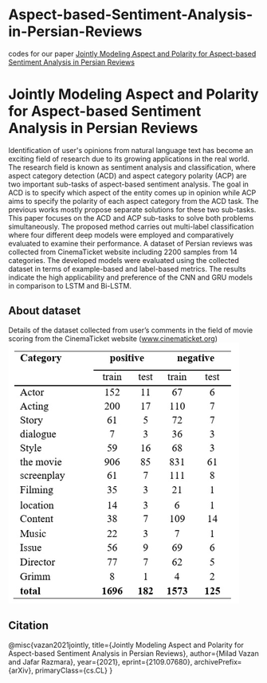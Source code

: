 # Aspect-based-Sentiment-Analysis-in-Persian-Reviews
codes for our paper [Jointly Modeling Aspect and Polarity for Aspect-based Sentiment Analysis in Persian Reviews](https://arxiv.org/abs/2109.07680)

# Jointly Modeling Aspect and Polarity for Aspect-based Sentiment Analysis in Persian Reviews
Identification of user's opinions from natural language text has become an exciting field of research due to its growing applications in the real world. The research field is known as sentiment analysis and classification, where aspect category detection (ACD) and aspect category polarity (ACP) are two important sub-tasks of aspect-based sentiment analysis. The goal in ACD is to specify which aspect of the entity comes up in opinion while ACP aims to specify the polarity of each aspect category from the ACD task. The previous works mostly propose separate solutions for these two sub-tasks. This paper focuses on the ACD and ACP sub-tasks to solve both problems simultaneously. The proposed method carries out multi-label classification where four different deep models were employed and comparatively evaluated to examine their performance. A dataset of Persian reviews was collected from CinemaTicket website including 2200 samples from 14 categories. The developed models were evaluated using the collected dataset in terms of example-based and label-based metrics. The results indicate the high applicability and preference of the CNN and GRU models in comparison to LSTM and Bi-LSTM. 

## About dataset
Details of the dataset collected from user’s comments in the field of movie scoring from the
CinemaTicket website (www.cinematicket.org)
![](data.jpg)

## Citation

   @misc{vazan2021jointly,
        title={Jointly Modeling Aspect and Polarity for Aspect-based Sentiment Analysis in Persian Reviews}, 
        author={Milad Vazan and Jafar Razmara},
        year={2021},
        eprint={2109.07680},
        archivePrefix={arXiv},
        primaryClass={cs.CL}
  }
